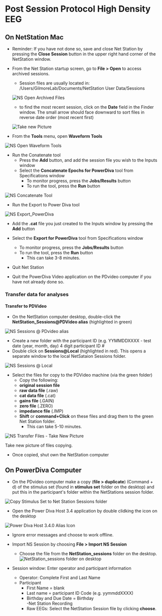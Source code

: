 # Post Session Protocol High Density EEG
## On NetStation Mac
- Reminder: If you have not done so, save and close Net Station by pressing the **Close Session** button in the upper right hand corner of the NetStation window.  
- From the Net Station startup screen, go to **File > Open** to access archived sessions.  
  - Session files are usually located in: /Users/GilmoreLab/Documents/NetStation User Data/Sessions

  ![NS Open Archived Files](imgs/NS_Open_Archived_Files.jpg)  
  
  - to find the most recent session, click on the **Date** field in the Finder window. The small arrow should face downward to sort files in reverse date order (most recent first)  
  
  ![Take new Picture](imgs/NS_Open_Archived_Files.jpg)  

- From the **Tools** menu, open **Waveform Tools**  

![NS Open Waveform Tools](imgs/NS_Open_Waveform_Tools.jpg)  

- Run the Conatenate tool  
  - Press the **Add** button, and add the session file you wish to the Inputs window  
  - Select the **Concatenate Epochs for PowerDiva** tool from Specifications window  
    - To monitor progress, press the **Jobs/Results** button    
    - To run the tool, press the **Run** button  
    
![NS Concatenate Tool](imgs/run-concatenate-tool.jpg)  

- Run the Export to Power Diva tool  

![NS Export_PowerDiva](imgs/NS_Export_PowerDiva.jpg)  

  - Add the **.cat** file you just created to the Inputs window by pressing the **Add** button  
  - Select the **Export for PowerDiva** tool from Specifications window   
    - To monitor progress, press the **Jobs/Results** button    
    - To run the tool, press the **Run** button  
      - This can take 3-8 minutes.  

- Quit Net Station  

- Quit the PowerDiva Video application on the PDvideo computer if you have not already done so.  

### Transfer data for analyses
#### Transfer to PDVideo
- On the NetStation computer desktop, double-click the **NetStation_Sessions@PDVideo alias** (highlighted in green)

![NS Sessions @ PDvideo alias](imgs/NS_@PDVideo.jpg)  

- Create a new folder with the participant ID (e.g. YYMMDDXXXX - test date (year, month, day) 4 digit participant ID #  
- Double click on **Sessions@Local** (highlighted in red). This opens a separate window to the local NetSataion Sessions folder.

![NS Sessions @ Local](imgs/NS_Sessions_Local.jpg)    

- Select the files for copy to the PDVideo machine (via the green folder)  
  -  Copy the following:  
    -  **original session file**  
    -  **raw data file** (.raw)  
    -  **cat data file** (.cat)  
    -  **gains file** (.GAIN)  
    -  **zero file** (.ZERO)  
    -  **impedance file** (.IMP)  
  - **Shift** or **command+Click** on these files and drag them to the green Net Station folder.  
    - This can take 5-10 minutes.  

![NS Transfer Files](imgs/NS_TransferedFiles.jpg)   - Take New Picture  

Take new picture of files copying.  

- Once copied, shut own the NetStation computer  

## On PowerDiva Computer  

- On the PDvideo computer make a copy (**file > duplicate**) (Command + d) of the stimulus set (found in **stimulus set** folder on the desktop) and put this in the participant's folder within the NetStations session folder.

![Copy Stimulus Set to Net Station Sessions folder](imgs/.jpg)  

- Open the Power Diva Host 3.4 application by double clidking the icon on the desktop  

![Power Diva Host 3.4.0 Alias Icon](imgs/.jpg)  

  - Ignore error messages and choose to work offline.    
  - Import NS Session by choosing **File > Import NS Session**  
    - Choose the file from the **NetStation_sessions** folder on the desktop.  
    ![NetStation_sessions folder on desktop](imgs/.jpg)  

- Session window: Enter operator and participant information   
  - Operator: Complete First and Last Name  
  - Participant  
    - First Name = blank  
    - Last name = participant ID Code (e.g. yymmddXXXX)  
    - Birthday and Due Date = Birthday  
  -Net Station Recording  
    - Raw EEGs: Select the NetStation Session file by clicking **choose**.



